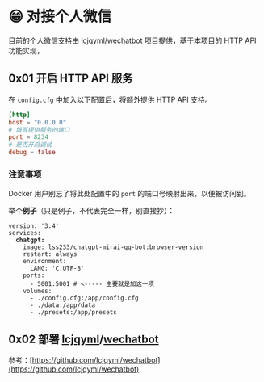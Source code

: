 # 😁 对接个人微信

目前的个人微信支持由 [lcjqyml/wechatbot](https://github.com/lcjqyml/wechatbot) 项目提供，基于本项目的 HTTP API 功能实现，

## 0x01 开启 HTTP API 服务

在 `config.cfg` 中加入以下配置后，将额外提供 HTTP API 支持。

```toml
[http]
host = "0.0.0.0"
# 填写提供服务的端口
port = 8234
# 是否开启调试
debug = false
```

### 注意事项

Docker 用户别忘了将此处配置中的 `port` 的端口号映射出来，以便被访问到。 &#x20;

举个**例子**（只是例子，不代表完全一样，别直接抄）：

<pre class="language-yaml"><code class="lang-yaml">version: '3.4'
services:
<strong>  chatgpt:
</strong>    image: lss233/chatgpt-mirai-qq-bot:browser-version
    restart: always
    environment:
      LANG: 'C.UTF-8'
    ports:
      - 5001:5001 # &#x3C;----- 主要就是加这一项
    volumes:
      - ./config.cfg:/app/config.cfg
      - ./data:/app/data
      - ./presets:/app/presets
</code></pre>

## 0x02 部署 [lcjqyml](https://github.com/lcjqyml)/[**wechatbot**](https://github.com/lcjqyml/wechatbot)

参考：[https://github.com/lcjqyml/wechatbot](https://github.com/lcjqyml/wechatbot)
